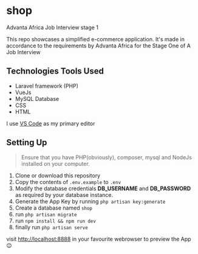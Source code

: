 # shop
Advanta Africa Job Interview stage 1

This repo showcases a simplified e-commerce application. It's made in accordance to the requirements by
Advanta Africa for the Stage One of A Job Interview

## Technologies Tools Used
- Laravel framework (PHP)
- VueJs
- MySQL Database
- CSS
- HTML

I use [VS Code](https://code.visualstudio.com) as my primary editor

## Setting Up
> Ensure that you have PHP(obviously), composer, mysql and NodeJs installed on your computer.
1. Clone or download this repository
2. Copy the contents of `.env.example` to `.env`
3. Modify the database credentials **DB_USERNAME** and **DB_PASSWORD** as required by your database instance.
4. Generate the App Key by running `php artisan key:generate`
4. Create a database named `shop`
5. run `php artisan migrate`
6. run `npm install && npm run dev`
7. finally run `php artisan serve`

visit [http://localhost:8888](http://localhost:8888) in your favourite webrowser to preview the App :wink: 

